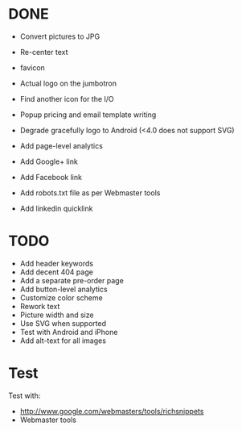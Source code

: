 # DONE

* Convert pictures to JPG 
* Re-center text
* favicon 
* Actual logo on the jumbotron 
* Find another icon for the I/O 
* Popup pricing and email template writing 
* Degrade gracefully logo to Android (<4.0 does not support SVG)
* Add page-level analytics
* Add Google+ link
* Add Facebook link

* Add robots.txt file as per Webmaster tools
* Add linkedin quicklink

# TODO

* Add header keywords
* Add decent 404 page
* Add a separate pre-order page
* Add button-level analytics
* Customize color scheme
* Rework text
* Picture width and size
* Use SVG when supported
* Test with Android and iPhone
* Add alt-text for all images

# Test

Test with: 

* http://www.google.com/webmasters/tools/richsnippets
* Webmaster tools